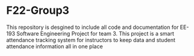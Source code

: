 # F22-Group3
This repository is desgined to include all code and documentation for EE-193 Software Engineering Project for team 3. 
This project is a smart attendance tracking system for instructors to keep data and student attendance information all in one place